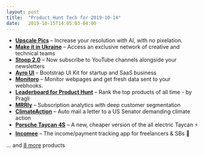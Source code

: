 ```yaml
---
layout: post
title:  "Product Hunt Tech for 2019-10-14"
date:   2019-10-15T14:05:03-04:00
---
```


* **[Upscale Pics](https://www.producthunt.com/posts/upscale-pics?utm_campaign=producthunt-api&utm_medium=api&utm_source=Application%3A+Daily+Digest+RSS+%28ID%3A+3202%29)** – Increase your resolution with AI, with no pixelation.
* **[Make it in Ukraine](https://www.producthunt.com/posts/make-it-in-ukraine?utm_campaign=producthunt-api&utm_medium=api&utm_source=Application%3A+Daily+Digest+RSS+%28ID%3A+3202%29)** – Access an exclusive network of creative and technical teams
* **[Stoop 2.0](https://www.producthunt.com/posts/stoop-2-0?utm_campaign=producthunt-api&utm_medium=api&utm_source=Application%3A+Daily+Digest+RSS+%28ID%3A+3202%29)** – Now subscribe to YouTube channels alongside your newsletters
* **[Ayro UI](https://www.producthunt.com/posts/ayro-ui?utm_campaign=producthunt-api&utm_medium=api&utm_source=Application%3A+Daily+Digest+RSS+%28ID%3A+3202%29)** – Bootstrap UI Kit for startup and SaaS business
* **[Monitoro](https://www.producthunt.com/posts/monitoro?utm_campaign=producthunt-api&utm_medium=api&utm_source=Application%3A+Daily+Digest+RSS+%28ID%3A+3202%29)** – Monitor webpages and get fresh data sent to your webhooks.
* **[Leaderboard for Product Hunt](https://www.producthunt.com/posts/leaderboard-for-product-hunt?utm_campaign=producthunt-api&utm_medium=api&utm_source=Application%3A+Daily+Digest+RSS+%28ID%3A+3202%29)** – Rank the top products of all time - by Pragli
* **[MRRly](https://www.producthunt.com/posts/mrrly?utm_campaign=producthunt-api&utm_medium=api&utm_source=Application%3A+Daily+Digest+RSS+%28ID%3A+3202%29)** – Subscription analytics with deep customer segmentation
* **[ClimateAction](https://www.producthunt.com/posts/climateaction?utm_campaign=producthunt-api&utm_medium=api&utm_source=Application%3A+Daily+Digest+RSS+%28ID%3A+3202%29)** – Auto mail a letter to a US Senator demanding climate action
* **[Porsche Taycan 4S](https://www.producthunt.com/posts/porsche-taycan-4s?utm_campaign=producthunt-api&utm_medium=api&utm_source=Application%3A+Daily+Digest+RSS+%28ID%3A+3202%29)** – A new, cheaper version of the all electric Taycan ⚡️
* **[Incomee](https://www.producthunt.com/posts/incomee?utm_campaign=producthunt-api&utm_medium=api&utm_source=Application%3A+Daily+Digest+RSS+%28ID%3A+3202%29)** – The income/payment tracking app for freelancers & SBs 🌟

… and [8 more](https://www.producthunt.com/tech) products